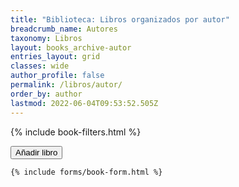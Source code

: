 ```yaml
---
title: "Biblioteca: Libros organizados por autor"
breadcrumb_name: Autores
taxonomy: Libros
layout: books_archive-autor
entries_layout: grid
classes: wide
author_profile: false
permalink: /libros/autor/
order_by: author
lastmod: 2022-06-04T09:53:52.505Z
---
```


{% include book-filters.html %}
<div>
    <span class="d-inline">
        <button class="btn btn-sm btn-primary" id="new-item" style="">
            <i class="fas fa-fw fa-plus"></i> Añadir libro
        </button>
    </span>

    {% include forms/book-form.html %} 
</div>

